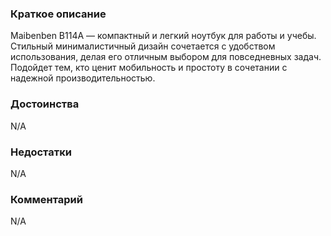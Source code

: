 ### **Краткое описание**
Maibenben B114A — компактный и легкий ноутбук для работы и учебы. Стильный минималистичный дизайн сочетается с удобством использования, делая его отличным выбором для повседневных задач. Подойдет тем, кто ценит мобильность и простоту в сочетании с надежной производительностью.

### **Достоинства**
N/A

### **Недостатки**
N/A

### **Комментарий**
N/A
